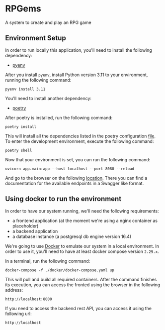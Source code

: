 # RPGems

A system to create and play an RPG game

## Environment Setup

In order to run locally this application, you'll need to install the following dependency:

 - [pyenv](https://github.com/pyenv/pyenv?tab=readme-ov-file#installation)

After you install `pyenv`, install Python version 3.11 to your environment, running the following command:

`pyenv install 3.11`

You'll need to install another dependency:

 - [poetry](https://python-poetry.org/docs/#installing-with-the-official-installer)

After poetry is installed, run the following command:

`poetry install`

This will install all the dependencies listed in the poetry configuration [file](pyproject.toml).
To enter the development environment, execute the following command:

`poetry shell`

Now that your environment is set, you can run the following command:

`uvicorn app.main:app --host localhost --port 8080 --reload`

And go to the browser on the following [location](http://localhost:8080/docs).
There you can find a documentation for the available endpoints in a Swagger like format.

## Using docker to run the environment

In order to have our system running, we'll need the following requirements:

- a frontend application (at the moment we're using a nginx container as placeholder)
- a backend application
- a database instance (a postgresql db engine version 16.4)

We're going to use [Docker](https://www.docker.com/) to emulate our system in a local environment.
In order to use it, you'll need to have at least docker compose version `2.29.x`.

In a terminal, run the following command:

`docker-compose -f ./docker/docker-compose.yaml up`

This will pull and build all required containers.
After the command finishes its execution, you can access the fronted using the browser in the following address:

`http://localhost:8000`

If you need to access the backend rest API, you can access it using the following url:

`http://localhost`
